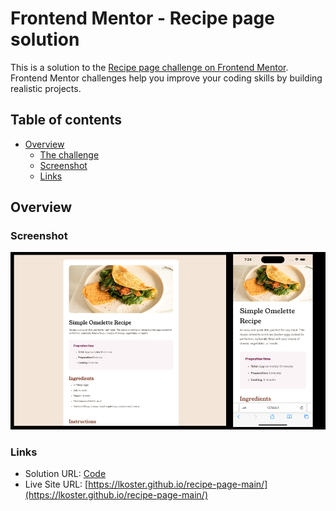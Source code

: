 # Frontend Mentor - Recipe page solution

This is a solution to the [Recipe page challenge on Frontend Mentor](https://www.frontendmentor.io/challenges/recipe-page-KiTsR8QQKm). Frontend Mentor challenges help you improve your coding skills by building realistic projects.

## Table of contents

- [Overview](#overview)
  - [The challenge](#the-challenge)
  - [Screenshot](#screenshot)
  - [Links](#links)

## Overview

### Screenshot

![](assets/images/screenshot.png)

### Links

- Solution URL: [Code](https://github.com/lkoster/recipe-page-main/tree/main)
- Live Site URL: [https://lkoster.github.io/recipe-page-main/](https://lkoster.github.io/recipe-page-main/)
